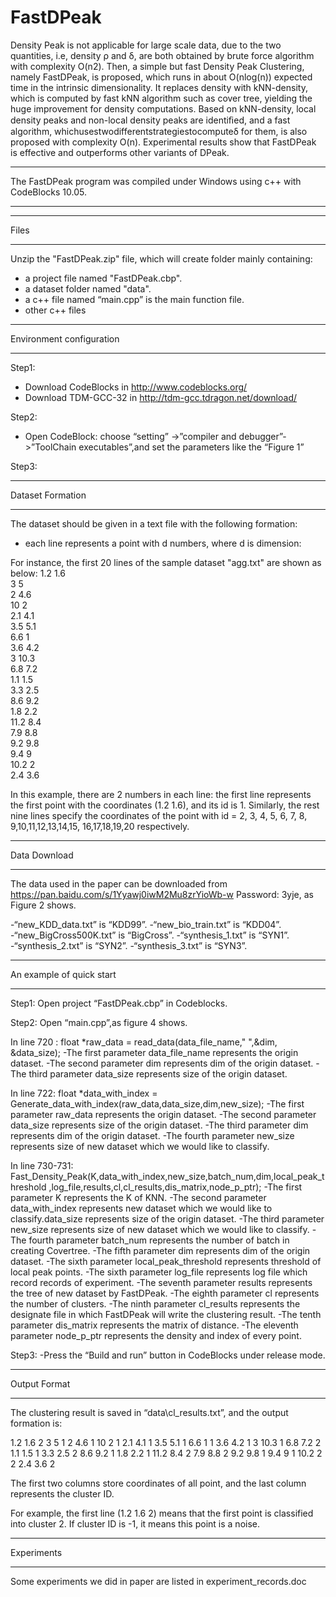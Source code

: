 # FastDPeak
Density Peak is not applicable for large scale data, due to the two quantities, i.e, density ρ and δ, are both obtained by brute force algorithm with complexity O(n2). Then, a simple but fast Density Peak Clustering, namely FastDPeak, is proposed, which runs in about O(nlog(n)) expected time in the intrinsic dimensionality. It replaces density with kNN-density, which is computed by fast kNN algorithm such as cover tree, yielding the huge improvement for density computations. Based on kNN-density, local density peaks and non-local density peaks are identiﬁed, and a fast algorithm, whichusestwodifferentstrategiestocomputeδ for them, is also proposed with complexity O(n). Experimental results show that FastDPeak is effective and outperforms other variants of DPeak.

***********************************************************************************
 The FastDPeak program was compiled under Windows using c++ with CodeBlocks 10.05.
*********************************************************************************** 

***********************************************************************************
 Files
***********************************************************************************
Unzip the "FastDPeak.zip" file, which will create folder mainly containing:
- a project file named "FastDPeak.cbp".
- a dataset folder named "data".
- a c++ file named “main.cpp” is the main function file.
- other c++ files
***********************************************************************************
 Environment configuration
***********************************************************************************

Step1:
- Download CodeBlocks in http://www.codeblocks.org/
- Download TDM-GCC-32 in http://tdm-gcc.tdragon.net/download/   

Step2:
- Open CodeBlock: choose “setting” ->”compiler and debugger”->”ToolChain executables”,and set the parameters like the “Figure 1” 

Step3:
***********************************************************************************
 Dataset Formation
***********************************************************************************
The dataset should be given in a text file with the following formation:

- each line represents a point with d numbers, where d is dimension:

For instance, the first 20 lines of the sample dataset "agg.txt" are shown as below:
1.2    1.6    
3      5      
2      4.6    
10     2      
2.1    4.1    
3.5    5.1    
6.6    1      
3.6    4.2    
3      10.3   
6.8    7.2    
1.1    1.5    
3.3    2.5    
8.6    9.2    
1.8    2.2    
11.2   8.4    
7.9    8.8    
9.2    9.8    
9.4    9      
10.2   2      
2.4    3.6    

In this example, there are 2 numbers in each line: the first line represents the first point with the coordinates (1.2   1.6), and its id is 1. Similarly, the rest nine lines specify the coordinates of the point with id = 2, 3, 4, 5, 6, 7, 8, 9,10,11,12,13,14,15,
16,17,18,19,20 respectively.  

***********************************************************************************
 Data Download
***********************************************************************************

The data used in the paper can be downloaded from https://pan.baidu.com/s/1Yyawj0iwM2Mu8zrYioWb-w  Password: 3yje, as Figure 2 shows.

-“new_KDD_data.txt” is “KDD99”.
-“new_bio_train.txt” is “KDD04”.
-“new_BigCross500K.txt” is “BigCross”.
-“synthesis_1.txt” is “SYN1”.
-“synthesis_2.txt” is “SYN2”.
-“synthesis_3.txt” is “SYN3”.

***********************************************************************************
 An example of quick start
***********************************************************************************
Step1:
Open project “FastDPeak.cbp” in Codeblocks.

Step2:
Open “main.cpp”,as figure 4 shows.

In line 720 : float *raw_data = read_data(data_file_name," ",&dim, &data_size);
-The first parameter data_file_name represents the origin dataset.
-The second parameter dim represents dim of the origin dataset.
-The third parameter data_size represents size of the origin dataset.

In line 722: 
float *data_with_index = Generate_data_with_index(raw_data,data_size,dim,new_size);
-The first parameter raw_data represents the origin dataset.
-The second parameter data_size represents size of the origin dataset.
-The third parameter dim represents dim of the origin dataset.
-The fourth parameter new_size represents size of new dataset which we would like to classify.

In line 730-731: 
Fast_Density_Peak(K,data_with_index,new_size,batch_num,dim,local_peak_threshold
,log_file,results,cl,cl_results,dis_matrix,node_p_ptr);
-The first parameter K represents the K of KNN.
-The second parameter data_with_index represents new dataset which we would like to classify.data_size represents size of the origin dataset.
-The third parameter new_size represents size of new dataset which we would like to classify.
-The fourth parameter batch_num represents the number of batch in creating Covertree.
-The fifth parameter dim represents dim of the origin dataset.
-The sixth parameter local_peak_threshold represents threshold of local peak points.
-The sixth parameter log_file represents log file which record records of experiment.
-The seventh parameter results represents the tree of new dataset by FastDPeak.
-The eighth parameter cl represents the number of clusters.
-The ninth parameter cl_results represents the designate file in which FastDPeak will write the clustering result.
-The tenth parameter dis_matrix represents the matrix of distance.
-The eleventh parameter node_p_ptr represents the density and index of every point.

Step3:
-Press the “Build and run” button in CodeBlocks under release mode.

***********************************************************************************
 Output Format
***********************************************************************************

The clustering result is saved in “data\cl_results.txt”, and the output formation is:

1.2    1.6    2
3      5      1
2      4.6    1
10     2      1
2.1    4.1    1
3.5    5.1    1
6.6    1      1
3.6    4.2    1
3      10.3   1
6.8    7.2    2
1.1    1.5    1
3.3    2.5    2
8.6    9.2    1
1.8    2.2    1
11.2   8.4    2
7.9    8.8    2
9.2    9.8    1
9.4    9      1
10.2   2      2
2.4    3.6    2

The first two columns store coordinates of all point, and the last column represents the cluster ID.

For example, the first line (1.2  1.6  2) means that the first point is classified into cluster 2. If cluster ID is -1, it means this point is a noise.

***********************************************************************************
 Experiments
***********************************************************************************
Some experiments we did in paper are listed in experiment_records.doc

